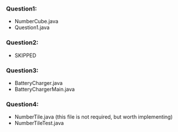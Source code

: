 ### Question1:
- NumberCube.java
- Question1.java
### Question2:
- SKIPPED
### Question3:
- BatteryCharger.java
- BatteryChargerMain.java
### Question4:
- NumberTile.java (this file is not required, but worth implementing)
- NumberTileTest.java
